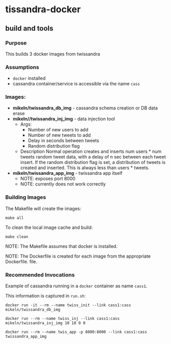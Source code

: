 # **tissandra-docker**
##  build and tools
### Purpose
This builds 3 docker images from twissandra

### Assumptions
* `docker` installed
* cassandra container/service is accessible via the name `cass`

### Images:
* **mikeln/twissandra_db_img** - cassandra schema creation or DB data erase
* **mikeln//twissandra_inj_img** - data injection tool
	* 	Args:
		* Number of new users to add
		* Number of new tweets to add
		* Delay in seconds between tweets
		* Random distribution flag
	* Description
		Normal operation creates and inserts num users * num tweets random tweet data, with a delay of n sec between each tweet insert.  If the random distribution flag is set, a distribution of tweets is created and inserted.  This is always less than users * tweets.
* **mikeln/twissandra_app_img** - twissandra app itself 
	* NOTE: exposes port 8000
	* NOTE: currently does not work correctly
	
### Building Images
The Makefile will create the images:
  
  `make all`
  
To clean the local image cache and build:

   `make clean`

NOTE: The Makefile assumes that docker is installed.

NOTE: The Dockerfile is created for each image from the appropriate Dockerfile.<blah> file.
	
### Recommended Invocations

Example of cassandra running in a `docker` container as name `cass1`.

This information is captured in `run.sh`:

`docker run -it --rm --name twiss_init --link cass1:cass mikeln/twissandra_db_img`

`docker run --rm --name twiss_inj --link cass1:cass mikeln/twissandra_inj_img 10 10 0 0`

`docker run --rm --name twis_app -p 8000:8000 --link cass1:cass twissandra_app_img
`



